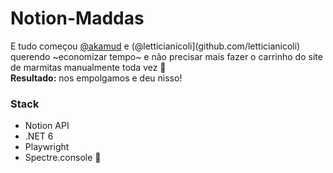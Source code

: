 # Notion-Maddas

E tudo começou [@akamud](github.com/akamud) e (@letticianicoli](github.com/letticianicoli) querendo ~economizar tempo~ e não precisar mais fazer o carrinho do site de marmitas manualmente toda vez 👀   
**Resultado:** nos empolgamos e deu nisso! 

### Stack

- Notion API
- .NET 6
- Playwright
- Spectre.console 💅
